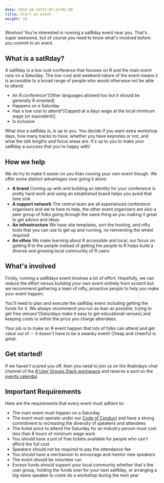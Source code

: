 ```yaml
---
date: 2016-10-24T21:07:13+01:00
title: Start an event
weight: 10
---
```


Woohoo! You're interested in running a satRday event near you. That's super awesome, but of course you need to know what's involved before you commit to an event.

## What is a satRday?
A satRday is a low cost conference that focuses on R and the main event runs on a Saturday. The low-cost and weekend nature of the event means it is accessible to a broad range of people who would otherwise not be able to attend. 

- An R conference^[Other languages allowed too but it should be generally R oriented]
- Happens on a Saturday
- Has a low cost to attend^[Capped at a days wage at the local minimum wage (or equivalent)]
- Is inclusive

What else a satRday is, is up to you. You decide if you want extra workshop days, how many tracks to have, whether you have keynotes or not, and what the talk lengths and focus areas are. It's up to you to make *your* satRday a success that you're happy with!

## How we help 
We do try to make it easier on you than running your own event though. We offer some distinct advantages over going it alone:

- **A brand** Coming up with and building an identity for your conference is pretty hard work and using an established brand helps you avoid that time sink
- **A support network** The central team are all experienced conference organisers and we're here to help, the other event organisers are also a peer group of folks going through the same thing as you making it great to get advice and ideas
- **An infrastructure** We have site templates, sort the hosting, and nifty tools that you can use to get up and running, no reinventing the wheel required
- **An ethos** We make learning about R accessible and local, our focus on getting R to the people instead of getting the people to R helps build a diverse and growing local community of R users


## What's involved
Firstly, running a satRdays event involves a lot of effort. Hopefully, we can reduce the effort versus building your own event entirely from scratch but we recommend gathering a team of nifty, proactive people to help you make your event happen.

You'll need to plan and execute the satRday event including getting the funds for it. We always recommend you run as lean as possible, trying to get free venues^[Saturdays make it easy to get educational venues] and keeping costs to within the price you charge attendees. 

Your job is to make an R event happen that lots of folks can attend and get value out of -- it doesn't have to be a swanky event! Cheap and cheerful is great.

## Get started!
If we haven't scared you off, then you need to join us on the #satrdays-chat channel of the [R User Groups Slack workspace](https://join.slack.com/t/rusergroups/shared_invite/enQtMjEyNDA3MzcyMjczLTE3NWEzNjQ3MjZiMWM0OGE2ZWFiZDliNTY4NTJjYWY1NGNjMmNlNDUzNzkzOTZmMDBjYjRiZjFhNjk4MDY0ZGY) and reserve a spot on the [events calendar](https://github.com/satRdays/eventscalendar).

## Important Requirements
Here are the requirements that every event must adhere to:

- The main event must happen on a Saturday
- The event must operate under our [Code of Conduct](../diversity) and have a strong commitment to increasing the diversity of speakers and attendees
- The ticket price to attend the Saturday for an industry person must cost less than 8 hours of minimum wage work
- You should have a pot of free tickets available for people who can't afford the full cost
- Speakers should not be required to pay the attendance fee
- You should have a mechanism to encourage and mentor new speakers
- The event should be volunteer run
- Excess funds should support your local community whether that's the user group, holding the funds over for your next satRday, or arranging a big name speaker to come do a workshop during the next year
